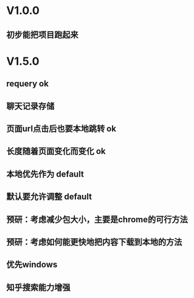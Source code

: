 # V1.0.0
## 初步能把项目跑起来

# V1.5.0 
## requery ok
## 聊天记录存储

## 页面url点击后也要本地跳转 ok
## 长度随着页面变化而变化 ok
## 本地优先作为 default 
## 默认要允许调整 default
## 预研：考虑减少包大小，主要是chrome的可行方法
## 预研：考虑如何能更快地把内容下载到本地的方法
## 优先windows 
## 知乎搜索能力增强
